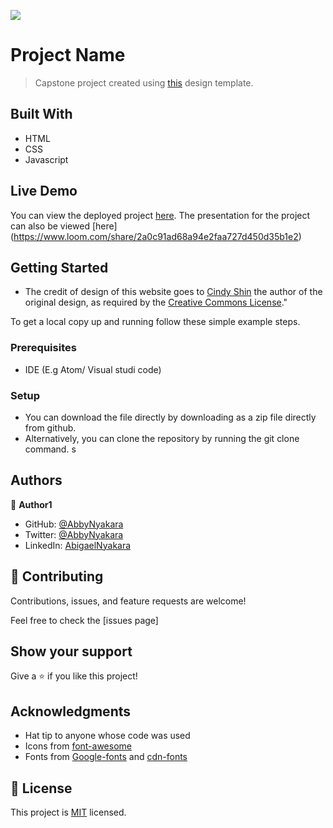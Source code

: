 ![](https://img.shields.io/badge/Microverse-blueviolet)

# Project Name

> Capstone project created using [this](https://www.behance.net/gallery/29845175/CC-Global-Summit-2015) design template.


## Built With

- HTML
- CSS
- Javascript

## Live Demo

You can view the deployed project [here](https://abbynyakara.github.io/Capstone-1/). The presentation for the project can also be viewed [here] (https://www.loom.com/share/2a0c91ad68a94e2faa727d450d35b1e2)


## Getting Started

- The credit of design of this website goes to [Cindy Shin](https://www.behance.net/adagio07) the author of the original design, as required by the [Creative Commons License](https://creativecommons.org/licenses/)."

To get a local copy up and running follow these simple example steps.

### Prerequisites
- IDE (E.g Atom/ Visual studi code)

### Setup
- You can download the file directly by downloading as a zip file directly from github.
- Alternatively, you can clone the repository by running the git clone command. s

## Authors

👤 **Author1**

- GitHub: [@AbbyNyakara](https://github.com/AbbyNyakara)
- Twitter: [@AbbyNyakara](https://twitter.com/AbbyNyakara)
- LinkedIn: [AbigaelNyakara](https://linkedin.com/in/AbbyNyakara001)

## 🤝 Contributing

Contributions, issues, and feature requests are welcome!

Feel free to check the [issues page]

## Show your support

Give a ⭐️ if you like this project!

## Acknowledgments

- Hat tip to anyone whose code was used
- Icons from [font-awesome](https://fontawesome.com/)
- Fonts from [Google-fonts](https://fonts.google.com/) and [cdn-fonts](https://www.cdnfonts.com/)

## 📝 License

This project is [MIT](./MIT.md) licensed.
